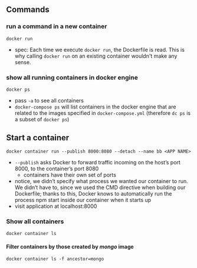 
## Commands
### run a command in a new container
`docker run`
- spec: Each time we execute `docker run`, the Dockerfile is read. This is why calling `docker run` on an existing container wouldn't make any sense.

### show all running containers in docker engine
`docker ps`
- pass `-a` to see all containers
- `docker-compose ps` will list containers in the docker engine that are related to the images specified in `docker-compose.yml` (therefore `dc ps` is a subset of `docker ps`)

## Start a container
`docker container run --publish 8000:8080 --detach --name bb <APP NAME>`
- `--publish` asks Docker to forward traffic incoming on the host’s port 8000, to the container’s port 8080
  - containers have their own set of ports
- notice, we didn’t specify what process we wanted our container to run. We didn’t have to, since we used the CMD directive when building our Dockerfile; thanks to this, Docker knows to automatically run the process npm start inside our container when it starts up
- visit application at localhost:8000

### Show all containers
`docker container ls`

#### Filter containers by those created by *mongo* image
`docker container ls -f ancestor=mongo`